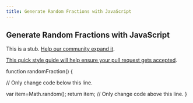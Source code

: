 ```yaml
---
title: Generate Random Fractions with JavaScript
---
```

## Generate Random Fractions with JavaScript

This is a stub. <a href='https://github.com/freecodecamp/guides/tree/master/src/pages/certifications/javascript-algorithms-and-data-structures/basic-javascript/generate-random-fractions-with-javascript/index.md' target='_blank' rel='nofollow'>Help our community expand it</a>.

<a href='https://github.com/freecodecamp/guides/blob/master/README.md' target='_blank' rel='nofollow'>This quick style guide will help ensure your pull request gets accepted</a>.

<!-- The article goes here, in GitHub-flavored Markdown. Feel free to add YouTube videos, images, and CodePen/JSBin embeds  -->


function randomFraction() {

  // Only change code below this line.

  var item=Math.random();
return item;
  // Only change code above this line.
}
